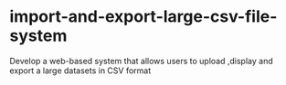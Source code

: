 # import-and-export-large-csv-file-system
Develop a web-based system that allows users to upload ,display and export a large datasets  in CSV format
